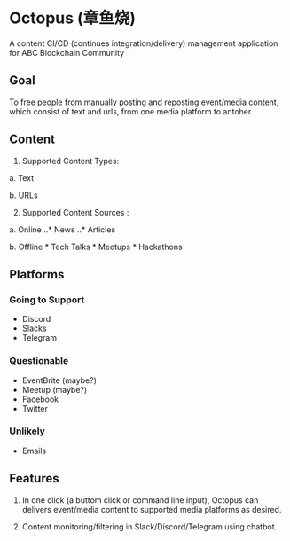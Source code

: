 # Octopus (章鱼烧)

A content CI/CD (continues integration/delivery) management application for ABC Blockchain Community

## Goal
To free people from manually posting and reposting event/media content, which consist of text and urls, from one media platform to antoher.

## Content
1. Supported Content Types:

a. Text

b. URLs
    
2. Supported Content Sources : 

a. Online
..* News
..* Articles
    
b. Offline 
    * Tech Talks
    * Meetups
    * Hackathons
    
## Platforms 
### Going to Support
* Discord
* Slacks
* Telegram
### Questionable 
* EventBrite (maybe?)
* Meetup (maybe?)
* Facebook
* Twitter
### Unlikely 
* Emails

## Features
1. In one click (a buttom click or command line input), Octopus can delivers event/media content to supported media platforms as desired. 

2. Content monitoring/filtering in Slack/Discord/Telegram using chatbot. 
